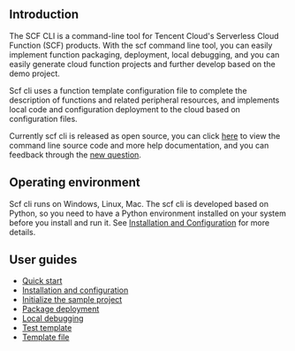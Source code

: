 ## Introduction

The SCF CLI is a command-line tool for Tencent Cloud's Serverless Cloud Function (SCF) products. With the scf command line tool, you can easily implement function packaging, deployment, local debugging, and you can easily generate cloud function projects and further develop based on the demo project.

Scf cli uses a function template configuration file to complete the description of functions and related peripheral resources, and implements local code and configuration deployment to the cloud based on configuration files.

Currently scf cli is released as open source, you can click [here](https://github.com/tencentyun/scfcli) to view the command line source code and more help documentation, and you can feedback through the [new question](https://github.com/tencentyun/scfcli/issues/new).

## Operating environment

Scf cli runs on Windows, Linux, Mac. The scf cli is developed based on Python, so you need to have a Python environment installed on your system before you install and run it. See [Installation and Configuration](https://cloud.tencent.com/document/product/583/33449) for more details.

## User guides

- [Quick start](https://cloud.tencent.com/document/product/583/33446)
- [Installation and configuration](https://cloud.tencent.com/document/product/583/33449)
- [Initialize the sample project](https://cloud.tencent.com/document/product/583/33450)
- [Package deployment](https://cloud.tencent.com/document/product/583/33451)
- [Local debugging](https://cloud.tencent.com/document/product/583/33452)
- [Test template](https://cloud.tencent.com/document/product/583/33453)
- [Template file](https://cloud.tencent.com/document/product/583/33454)
